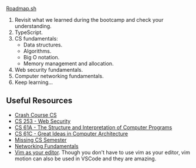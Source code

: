 [Roadmap.sh](https://roadmap.sh)

1. Revisit what we learned during the bootcamp and check your understanding.
2. TypeScript.
3. CS fundamentals:
   - Data structures.
   - Algorithms.
   - Big O notation.
   - Memory management and allocation.
4. Web security fundamentals.
5. Computer networking fundamentals.
6. Keep learning...

## Useful Resources

- [Crash Course CS](https://youtube.com/playlist?list=PL8dPuuaLjXtNlUrzyH5r6jN9ulIgZBpdo&si=99m788x0DyyuzA68)
- [CS 253 - Web Security](https://youtube.com/playlist?list=PL1y1iaEtjSYiiSGVlL1cHsXN_kvJOOhu-&si=4HqvojpCnicjaQv1)
- [CS 61A - The Structure and Interpretation of Computer Programs](https://youtube.com/playlist?list=PLhMnuBfGeCDNgVzLPxF9o5UNKG1b-LFY9&si=wYuJcc_FDsVFpUAd)
- [CS 61C - Great Ideas in Computer Architecture](https://youtube.com/playlist?list=PLhMnuBfGeCDM8pXLpqib90mDFJI-e1lpk&si=LVWuwBpdgW6NUgDe)
- [Missing CS Semester](https://youtube.com/playlist?list=PLyzOVJj3bHQuloKGG59rS43e29ro7I57J&si=8-vlGJX1n6q0Nm5r)
- [Networking Fundamentals](https://youtube.com/playlist?list=PLIFyRwBY_4bRLmKfP1KnZA6rZbRHtxmXi&si=-uaVSNOeksznGS7v)
- [Vim as your editor](https://youtube.com/playlist?list=PLm323Lc7iSW_wuxqmKx_xxNtJC_hJbQ7R&si=Jynn3DAAbc3J3ZWc). Though you don't have to use vim as your editor, vim motion can also be used in VSCode and they are amazing.
